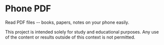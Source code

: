 # Phone PDF
Read PDF files -- books, papers, notes on your phone easily. 


This project is intended solely for study and educational purposes. Any use of the content or results outside of this context is not permitted.
